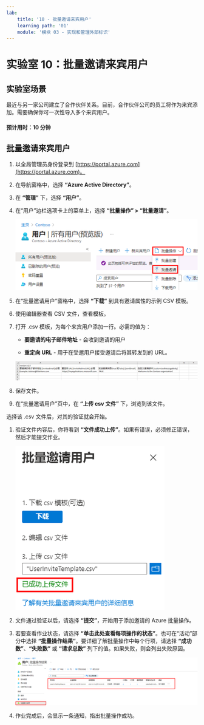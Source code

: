 ```yaml
---
lab:
    title: '10 - 批量邀请来宾用户'
    learning path: '01'
    module: '模块 03 - 实现和管理外部标识'
---
```


# 实验室 10：批量邀请来宾用户

## 实验室场景

最近与另一家公司建立了合作伙伴关系。目前，合作伙伴公司的员工将作为来宾添加。需要确保你可一次性导入多个来宾用户。

#### 预计用时：10 分钟

## 批量邀请来宾用户

1. 以全局管理员身份登录到 [https://portal.azure.com](https://portal.azure.com)。

1. 在导航窗格中，选择 **“Azure Active Directory”**。

1. 在 **“管理”** 下，选择 **“用户”**。

1. 在“用户”边栏选项卡上的菜单上，选择 **“批量操作” > “批量邀请”**。

     ![显示“所有用户”页面的屏幕图像，其中突出显示了“批量操作”和“批量邀请”菜单选项](./media/lp1-mod3-bulk-invite-option.png)

1. 在“批量邀请用户”窗格中，选择 **“下载”** 到具有邀请属性的示例 CSV 模板。

1. 使用编辑器查看 CSV 文件，查看模板。

1. 打开 .csv 模板，为每个来宾用户添加一行。必需的值为：

    - **要邀请的电子邮件地址** - 会收到邀请的用户

    - **重定向 URL** - 用于在受邀用户接受邀请后将其转发到的 URL。

    ![显示示例批量邀请来宾模板 CSV 的屏幕图像](./media/lp1-mod3-template-csv.png)

1. 保存文件。

1. 在“批量邀请用户”页中，在 **“上传 csv 文件”** 下，浏览到该文件。

选择该 .csv 文件后，对其的验证就会开始。

1. 验证文件内容后，你将看到 **“文件成功上传”**。如果有错误，必须修正错误，然后才能提交作业。

    ![显示“批量邀请用户”的屏幕图像，其中突出显示了“文件成功上传”消息](./media/lp1-mod3-bulk-invite-users-upload-csv.png)

1. 文件通过验证以后，请选择 **“提交”**，开始用于添加邀请的 Azure 批量操作。

1. 若要查看作业状态，请选择 **“单击此处查看每项操作的状态”**。也可在“活动”部分中选择 **“批量操作结果”**。要详细了解批量操作中每个行项，请选择 **“成功数”**、**“失败数”** 或 **“请求总数”** 列下的值。如果失败，则会列出失败原因。

    ![显示批量操作结果的屏幕图像](./media/lp1-mod3-bulk-operations-results.png)

1. 作业完成后，会显示一条通知，指出批量操作成功。
